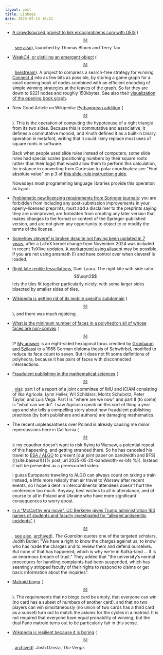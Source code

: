 ```yaml
---
layout: post
title: Linkage
date: 2025-09-15 16:21
---
```

* [A crowdsourced project to link erdosproblems.com with OEIS](https://github.com/teorth/erdosproblems) <span style="white-space:nowrap">([$$\mathbb{M}$$](https://mathstodon.xyz/@tao/115127847686742690),</span> [see also](https://terrytao.wordpress.com/2025/08/31/a-crowdsourced-project-to-link-up-erdosproblems-com-to-the-oeis/)), launched by Thomas Bloom and Terry Tao.

* [WeakC4, or distilling an emergent object](https://2swap.github.io/WeakC4/explanation/) <span style="white-space:nowrap">([$$\mathbb{M}$$](https://mathstodon.xyz/@robinhouston/115130361025682688),</span> [livestream](https://www.youtube.com/watch?v=klm9-3xds2k)). A project to compress a search-free strategy for winning [Connect 4](https://en.wikipedia.org/wiki/Connect_Four) into as few bits as possible, by storing a game graph for a small opening book of nodes combined with an efficient encoding of simple winning strategies at the leaves of the graph. So far they are down to 9221 nodes and roughly 150kbytes. See also their [visualization of the opening book graph](https://2swap.github.io/WeakC4/).

* New Good Article on Wikipedia: [Pythagorean addition](https://en.wikipedia.org/wiki/Pythagorean_addition) <span style="white-space:nowrap">([$$\mathbb{M}$$](https://mathstodon.xyz/@11011110/115144730376838080)).</span> This is the operation of computing the hypotenuse of a right triangle from its two sides. Because this is commutative and associative, it defines a commutative monoid, and Knuth defined it as a built-in binary operation in metafont, writing that it could likely replace most uses of square roots in software.

  Back when people used slide rules instead of computers, some slide rules had special scales (positioning numbers by their square roots rather than their logs) that would allow them to perform this calculation, for instance in converting from Cartesian to polar coordinates: see "Find absolute value" on p.3 of [this slide-rule instruction guide](https://sliderulemuseum.com/Manuals/ISRM_M325_SunHemmi_153_SpecialScalesInst_GiftOfEdwardWright.pdf).

  Nowadays most programming language libraries provide this operation as `hypot`.

* [Problematic new licensing requirements from Springer journals](https://mathstodon.xyz/@highergeometer/115149958238059952): you are forbidden from including any post-submission improvements in your openly-licensed preprints, must add a disclaimer to the preprints saying they are unimproved, are forbidden from creating any later version that makes changes to the format or content of the Springer-published version, and are not given any opportunity to object to or modify the terms of the license.

* [Somehow cleveref is broken despite not having been updated in 7 years](https://mathstodon.xyz/@mc/115095425510452350), after a LaTeX kernel change from November 2024 was included in recent TeXlive updates. [A workaround using aliascnt](https://tex.stackexchange.com/questions/750229/aliasing-counters-with-cleveref-no-longer-works-after-i-updated-my-tex-distribut/750232#750232) may be possible, if you are not using amsmath (!) and have control over when cleveref is loaded.

* [Right kite reptile tessellations](https://mathstodon.xyz/@DaniLaura/115094928543284192), Dani Laura. The right kite with side ratio $$\sqrt2$$ lets the tiles fit together particularly nicely, with some larger sides bisected by smaller sides of tiles.

* [Wikipedia is getting rid of its mobile specific subdomain](https://www.mediawiki.org/wiki/Requests_for_comment/Mobile_domain_sunsetting/2025_Announcement) <span style="white-space:nowrap">([$$\mathbb{M}$$](https://sfba.social/@audiodude/115170555386514420)),</span> and there was much rejoicing.

* [What is the minimum number of faces in a polyhedron all of whose faces are non-convex](https://math.stackexchange.com/q/5094422/25554) <span style="white-space:nowrap">([$$\mathbb{M}$$](https://mathstodon.xyz/@mjd/115163623271791616))?</span> [My answer](https://math.stackexchange.com/a/5094847/613819) is an eight-sided hexagonal torus credited by [Grünbaum and Szilassi](https://cdm.ucalgary.ca/article/view/61986/46681) to a 1988 German diploma thesis of Schwörbel, modified to reduce its face count to seven. But it does not fit some definitions of polyhedra, because it has pairs of faces with disconnected intersections.

* [Fraudulent publishing in the mathematical sciences](https://arxiv.org/abs/2509.07257) <span style="white-space:nowrap">([$$\mathbb{M}$$](https://mathstodon.xyz/@11011110/115182527701603018),</span> [via](https://news.ycombinator.com/item?id=45203935)): part I of a report of a joint committee of IMU and ICIAM consisting of Ilka Agricola, Lynn Heller, Wil Schilders, Moritz Schubotz, Peter Taylor, and Luis Vega. Part I is "where are we now" and part II (to come) is "what can we do". I saw Agricola speak on this sort of thing a year ago and she tells a compelling story about how fraudulent publishing practices (by both publishers and authors) are damaging mathematics. 

* The recent unpleasantness over Poland is already causing me minor repercussions here in California <span style="white-space:nowrap">([$$\mathbb{M}$$](https://mathstodon.xyz/@11011110/115188064456513975)):</span> my coauthor doesn't want to risk flying to Warsaw, a potential repeat of this happening, and getting stranded there. So he has canceled his travel to [ESA / ALGO](https://algo-conference.org/2025/) to present [our joint paper on bandwidth and BFS]({{site.baseurl}}{% post_url 2025-05-20-bandwidth-vs-bfs %}). Instead it will be presented as a prerecorded video.

  I guess Europeans traveling to ALGO can always count on taking a train instead, a little more reliably than air travel to Warsaw after recent events, so I hope a dent in intercontinental attendees doesn't hurt the conference too much. Anyway, best wishes to all in attendance, and of course to all in Poland and Ukraine who have more significant consequences to worry about.

* [In a "McCarthy era move", UC Berkeley gives Trump administration 160 names of students and faculty investigated for "alleged antisemitic incidents"](https://www.theguardian.com/us-news/2025/sep/12/uc-berkeley-trump-administration-antisemitism) <span style="white-space:nowrap">([$$\mathbb{M}$$](https://mathstodon.xyz/@11011110/115194348377441863),</span> [see also](https://www.chronicle.com/article/uc-berkeley-hands-over-160-names-to-the-federal-government-for-potential-connection-to-antisemitism), [archived](https://archive.is/ahg0c)). _The Guardian_ quotes one of the targeted scholars, Judith Butler: "We have a right to know the charges against us, to know who has made the charges and to review them and defend ourselves. But none of that has happened, which is why we’re in Kafka-land ... It is an enormous breach of trust." They added that "the university’s normal procedures for handling complaints had been suspended, which has seemingly stripped faculty of their rights to respond to claims or get basic information about the inquiries".

* [Matroid bingo](https://arxiv.org/abs/2509.02832) <span style="white-space:nowrap">([$$\mathbb{M}$$](https://mathstodon.xyz/@dpiponi/115149086871539049)).</span> The requirements that no bingo card be empty, that everyone can win (no card has a subset of numbers of another card), and that no two players can win simultaneously (no union of two cards has a third card as a subset) turn out to match the axioms for the cycles in a matroid. It is not required that everyone have equal probability of winning, but the dual Fano matroid turns out to be particularly fair in this sense.

* [Wikipedia is resilient because it is boring](https://www.theverge.com/cs/features/717322/wikipedia-attacks-neutrality-history-jimmy-wales) <span style="white-space:nowrap">([$$\mathbb{M}$$](https://mas.to/@vrandecic/115207948241168446),</span> [archived](https://archive.is/4XbQq)). Josh Dzieza, _The Verge_.